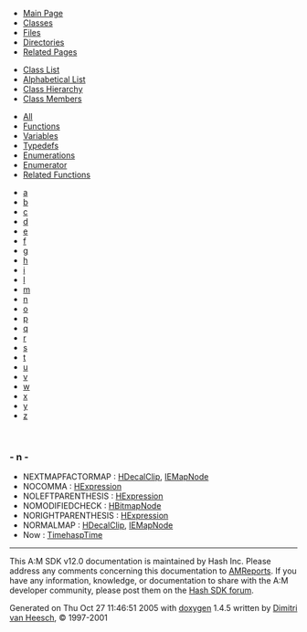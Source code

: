<div class="tabs">

- [Main Page](index.md)
- <span id="current">[Classes](annotated.md)</span>
- [Files](files.md)
- [Directories](dirs.md)
- [Related Pages](pages.md)

</div>

<div class="tabs">

- [Class List](annotated.md)
- [Alphabetical List](classes.md)
- [Class Hierarchy](hierarchy.md)
- <span id="current">[Class Members](functions.md)</span>

</div>

<div class="tabs">

- [All](functions.md)
- [Functions](functions_func.md)
- [Variables](functions_vars.md)
- [Typedefs](functions_type.md)
- [Enumerations](functions_enum.md)
- <span id="current">[Enumerator](functions_eval.md)</span>
- [Related Functions](functions_rela.md)

</div>

<div class="tabs">

- [a](functions_eval.md#index_a)
- [b](functions_eval_0x62.md#index_b)
- [c](functions_eval_0x63.md#index_c)
- [d](functions_eval_0x64.md#index_d)
- [e](functions_eval_0x65.md#index_e)
- [f](functions_eval_0x66.md#index_f)
- [g](functions_eval_0x67.md#index_g)
- [h](functions_eval_0x68.md#index_h)
- [i](functions_eval_0x69.md#index_i)
- [l](functions_eval_0x6c.md#index_l)
- [m](functions_eval_0x6d.md#index_m)
- <span id="current">[n](functions_eval_0x6e.md#index_n)</span>
- [o](functions_eval_0x6f.md#index_o)
- [p](functions_eval_0x70.md#index_p)
- [q](functions_eval_0x71.md#index_q)
- [r](functions_eval_0x72.md#index_r)
- [s](functions_eval_0x73.md#index_s)
- [t](functions_eval_0x74.md#index_t)
- [u](functions_eval_0x75.md#index_u)
- [v](functions_eval_0x76.md#index_v)
- [w](functions_eval_0x77.md#index_w)
- [x](functions_eval_0x78.md#index_x)
- [y](functions_eval_0x79.md#index_y)
- [z](functions_eval_0x7a.md#index_z)

</div>

 

### <span id="index_n" class="anchor">- n -</span>

- NEXTMAPFACTORMAP : <a href="classHDecalClip.md#dca29a1140aadadfd92b34a02fa516ef0deaa599f106e237adc71e6efab50b47" class="el">HDecalClip</a>, <a href="classIEMapNode.md#dca29a1140aadadfd92b34a02fa516ef0deaa599f106e237adc71e6efab50b47" class="el">IEMapNode</a>
- NOCOMMA : <a href="classHExpression.md#dca29a1140aadadfd92b34a02fa516efa5697ac3f23b15bc2d2d9de373ca8375" class="el">HExpression</a>
- NOLEFTPARENTHESIS : <a href="classHExpression.md#dca29a1140aadadfd92b34a02fa516ef5ab7581e2e5e363244b65c941b278054" class="el">HExpression</a>
- NOMODIFIEDCHECK : <a href="classHBitmapNode.md#a481861fff87f0ebf88ec15d9e206f906fe5a6de34947399bec1de494faffbb4" class="el">HBitmapNode</a>
- NORIGHTPARENTHESIS : <a href="classHExpression.md#dca29a1140aadadfd92b34a02fa516ef6473a71b68d111358dda843a64d8cb30" class="el">HExpression</a>
- NORMALMAP : <a href="classHDecalClip.md#dca29a1140aadadfd92b34a02fa516ef3bc7c53890f15cfc66994f0ac00de9b9" class="el">HDecalClip</a>, <a href="classIEMapNode.md#dca29a1140aadadfd92b34a02fa516ef3bc7c53890f15cfc66994f0ac00de9b9" class="el">IEMapNode</a>
- Now : <a href="classTimehaspTime.md#68986ab776eb5d6b5a809a1c005a73001e1cc9bdeb2f29f5480106aec7e9bc48" class="el">TimehaspTime</a>

------------------------------------------------------------------------

<span class="small">This A:M SDK v12.0 documentation is maintained by Hash Inc. Please address any comments concerning this documentation to [AMReports](http://www.hash.com/reports). If you have any information, knowledge, or documentation to share with the A:M developer community, please post them on the [Hash SDK forum](http://www.hash.com/forums/index.php?showforum=11).</span>

Generated on Thu Oct 27 11:46:51 2005 with [<span class="image placeholder" original-image-src="doxygen.png" original-image-title="" height="45" width="100" align="middle" border="0">doxygen</span>](http://www.doxygen.org/index.html) 1.4.5 written by [Dimitri van Heesch](mailto:dimitri@stack.nl), © 1997-2001
